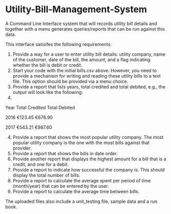 # Utility-Bill-Management-System

A Command Line Interface system that will records utility bill details and together with a menu generates queries/reports that can be run against this data.

This interface satisifes the following requirements:

1.	Provide a way for a user to enter utility bill details: utility company, name of the customer, date of the bill, the amount, and a flag indicating whether the bill is debit or credit.
2.	Start your code with the initial bills.csv above.  However, you need to provide a mechanism for writing and reading these utility bills to a text file.
This option should be provided via a menu choice.
3.	Provide a report that lists years, total credited and total debited, e.g., the output will look like the following:
4.	
Year		Total Credited	Total Debited

2016		€123.45		€678.90

2017		€543.21		€987.60

4.	Provide a report that shows the most popular utility company.  The most popular utility company is the one with the most bills against that provider.
5.	Provide a report that shows the bills in date order.
6.	Provide another report that displays the highest amount for a bill that is a credit, and one for a debit.
7.	Provide a report to indicate how successful the company is.  This should display the total number of bills.
8.	Provide a report to calculate the average spent per period of time (month/year) that can be entered by the user.
9.	Provide a report to calculate the average time between bills.


The uploaded files also include a unit_testing file, sample data and a run book.
